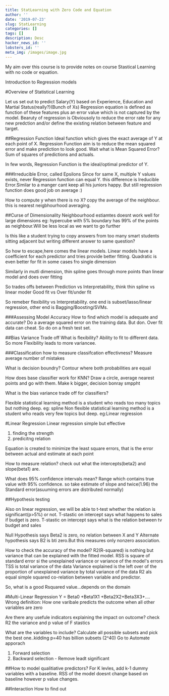 ```yaml
---
title: StatLearning with Zero Code and Equation
author: ''
date: '2019-07-23'
slug: StatLearning
categories: []
tags: []
description: Desc
hacker_news_id: ''
lobsters_id: ''
meta_img: /images/image.jpg
---
```


My aim over this course is to provide notes on course Stastical Learning with no code or equation.

Introduction to Regression models

#Overview of Statistical Learning

Let us set out to predict Salary(Y) based on Experience, Education and Martial Status(really?)(Bunch of Xs)
Regression equation is defined as function of these features plus an error value which is not captured by the model. Bearuty of regression is Obviousoly  to reduce the error rate for any new predction and/or define the existing relation between feature and target.

##Regression Function
Ideal function which gives the exact average of Y at each point of X.
Regression Function aim is to reduce the mean squared error and make prediction to look good. Wait what is Mean Squared Error? Sum of squares of predictions and actuals.

In few words, Regression Function is the ideal/optimal predictor of Y.

###Irreducible Error, called Epsilons
Since for same X, multiple Y values exists, never Regression function can equal Y. this difference is Ireducible Error.Similar to a manger cant keep all his juniors happy.
But still regression function does good job on average :)

How to compute y when there is no X? copy the average of the neighbour. this is nearest neigbhourhood averaging.


##Curse of Dimensionality
Neighbourhood estiamtes doesnt work well for large dimensions eg: hypercube with 5% boundary has 99% of the points as neighbour.Will be less local as we want to go further

Is this like a student trying to copy answers from too many smart students sitting adjacent but writing different answer to same question?


So how to escape,here comes the linear models. 
Linear models have a coefficient for each predictor and tries provide better fitting.
Quadratic is even better for fit in some cases fro single dimension

Similarly in mutli dimension, thin spline goes through more points than linear model and does over fitting

So trades offs between 
Prediction vs Interpretability, think thin spline vs linear moder
Good fit vs Over fit/under fit

So remeber flexibility vs Interpretability. one end is subset/lasso/linear regression, other end is Bagging/Boosting/SVMs.

###Assessing Model Accuracy
How to find which model is adequate and accurate?
Do a average squared error on the training data. But don. Over fit data can cheat. So do on a fresh test set.

##Bias Variance Trade off
What is flexibility?
Ability to fit to different data. So more Flexibility leads to more variancee.

###Classification
how to measure classifcation effectivness?
Measure average number of mistakes

What is  decision boundry?
Contour where both probabilities are equal

How does base classifier work for KNN?
Draw a circle, average nearest points and go with them. Make k bigger, decision bonray smppht

What is the bias variance trade off for classifiers?

Flexible statistical learning method  is a student who reads too many topics but nothing deep. eg: spline
Non flexible statistical learning method is a student who reads very few topics but deep. eg:Linear regression

#Linear Regression
Linear regression simple but effective 
1) finding the strength
2) predicitng relation

Equation is created to minimize the least square errors, that is the error between actual and estimate at each point


How to measure relation?
check out what the intercepts(beta2) and slope(beta1) are.

What does 95% confidence intervals mean?
Range which contains true value with 95% confidence. so take estimate of slope and twice(1.96) the Standard error(asuuming errors are distributed normally)  


##Hypothesis testing

Also on linear regression, we will be able to t-test whether the relation is significant(p>5%) or not.
T-stastic on intercept says what happens to sales if budget is zero.
T-stastic on intercept says what is the relation between tv budget and sales

Null Hypothesis says Beta2 is  zero, no relation between X and Y
Alternate hypothesis  says B2 is bti zero.But this measures only nonzero association.

How to check the accuracy of the model?
R2(R-squared) is nothing but variance that can be explained with the fitted model.
RSS is square of standard error si the unexplained variance or variance of the model's errors
TSS is total variance of the data
Variance explained is the left over of the proportion of unexplained variance by total variance of the data
R2 als equal simple squared co-relation between variable and predictor.

So, what is a good Rsquared value...depends on the domain




#Multi-Linear Regression
Y = Beta0 +Beta1X1 +Beta2X2+Beta3X3+....
Wrong definition: 
How one varibale predicts the outcome when all other variables are zero

Are there any  usefule indicators explaining the impact on outcome?
check R2 the variance and p value of F stastics

What are the variables to include?
Calculate all possible subsets and pick the best one..kidding p=40 has billion subsets (2^40)
Go to Automate apporach
1) Forward selection
2) Backward selection - Remove leadt significant

##How to model qualitiative predictors?
For K levles, add k-1 dummy variables with a baseline.
RSS of the model doesnt change based on baseline however p value changes.

##Interaction
How to find out 







  
















